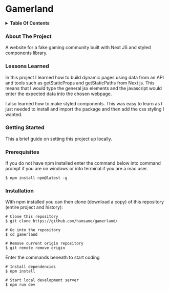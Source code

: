 # Gamerland
<details><summary><b>Table Of Contents</b></summary>
<ol>
<li><a href="#about-the-project"> About The Project</a></li>
<li><a href="#lessons-learned"> Lessons Learned</a></li>
<li><a href="#getting-started"> Getting Started </a>
  <ul>
    <li><a href="#prerequisites"> Prerequisites</a></li>
     <li><a href="#installation"> Installation</a></li>
</ul>
</li>
</ol>
</details>

### About The Project
A website for a fake gaming community built with Next JS and styled components library.

### Lessons Learned
In this project I learned how to build dynamic pages using data from an API and tools such as getStaticProps and getStaticPaths from Next js. This means that I would type the general jsx elements and the javascript would enter the expected data into the chosen webpage.

I also learned how to make styled components. This was easy to learn as I just needed to install and import the package and then add the css styling I wanted.

### Getting Started
This a brief guide on setting this project up locally.
<br>
### Prerequisites
If you do not have npm installed enter the command below into command prompt if you are on windows or into terminal if you are a mac user.
```
$ npm install npm@latest -g
```

### Installation
With npm installed you can then clone (download a copy) of this repository (entire project and history):

```
# Clone this repository
$ git clone https://github.com/hamsame/gamerland/

# Go into the repository
$ cd gamerland

# Remove current origin repository
$ git remote remove origin
```


Enter the commands beneath to start coding
```
# Install dependencies
$ npm install

# Start local development server
$ npm run dev
```
